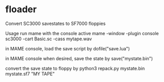 # floader
Convert SC3000 savestates to SF7000 floppies


Usage 
run mame with the console active
mame -window -plugin console sc3000  -cart Basic.sc  -cass mytape.wav

in MAME console, load the save script by
dofile("save.lua")

in MAME console when desired, save the state by
save("mystate.bin")

convert the save state to floppy by
python3 repack.py mystate.bin mystate.sf7 "MY TAPE"






